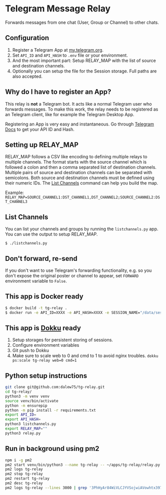 Telegram Message Relay
======================

Forwards messages from one chat (User, Group or Channel) to other chats.

Configuration
-------------

1.  Register a Telegram App at
    [my.telegram.org](https://my.telegram.org/).
2.  Set `API_ID` and `API_HASH` to `.env` file
    or your environment.
3.  And the most important part: Setup RELAY_MAP with the list
    of source and destination channels.
4.  Optionally you can setup the file for the Session storage. Full
    paths are also accepted.

Why do I have to register an App?
---------------------------------

This relay is **not** a Telegram bot. It acts like a normal Telegram
user who forwards messages. To make this work, the relay needs to be
registered as an Telegram client, like for example the Telegram Desktop
App.

Registering an App is very easy and instantaneous. Go through [Telegram
Docs](https://core.telegram.org/api/obtaining_api_id) to get your API ID
and Hash.

Setting up RELAY_MAP
------------------------------

RELAY_MAP follows a CSV like encoding to defining multiple relays to multiple
channels. The format starts with the source channel which is followed a colon
and then a comma separated list of destination channels. Multiple pairs of
source and destination channels can be separated with semicolons. Both source
and destination channels must be defined using their numeric IDs. The [List
Channels](#listchannels) command can help you build the map.

Example:
`RELAY_MAP=SOURCE_CHANNEL1:DST_CHANNEL1,DST_CHANNEL2;SOURCE_CHANNEL2:DST_CHANNEL3`

List Channels <a name="listchannels"></a>
-------------

You can list your channels and groups by running the `listchannels.py`
app. You can use the output to setup RELAY_MAP.

`$ ./listchannels.py`

Don't forward, re-send
----------------------

If you don't want to use Telegram's forwarding functionality, e.g. so
you don't expose the original poster or channel to appear, set
`FORWARD` environment variable to `False`.

This app is Docker ready
------------------------

```sh
$ docker build -t tg-relay .
$ docker run -e API_ID=XXXX -e API_HASH=XXXX -e SESSION_NAME="/data/session" -v `pwd`/<data:/data> tg-relay
```

This app is [Dokku](http://dokku.viewdocs.io/dokku/) ready
----------------------------------------------------------

1.  Setup storages for persistent storing of sessions.
2.  Configure environment variables
3.  Git push to Dokku
4.  Make sure to scale web to 0 and cmd to 1 to avoid nginx troubles.
    `dokku ps:scale tg-relay web=0 cmd=1`


Python setup instructions
------------------------

```sh
git clone git@github.com:dalew75/tg-relay.git
cd tg-relay/
python3 -m venv venv
source venv/bin/activate
python -m ensurepip
python -m pip install -r requirements.txt
export API_ID=
export API_HASH=
python3 listchannels.py 
export RELAY_MAP=""
python3 relay.py 

```

Run in background using pm2
------------------------

```sh
npm i -g pm2
pm2 start venv/bin/python3 --name tg-relay -- ~/apps/tg-relay/relay.py
pm2 logs tg-relay
pm2 stop tg-relay
pm2 restart tg-relay
pm2 desc tg-relay
pm2 logs tg-relay --lines 3000 | grep '3PhHyAr84WiVLCJYVSojwiAVowhtx397zjrxpHyC2CPK'

```